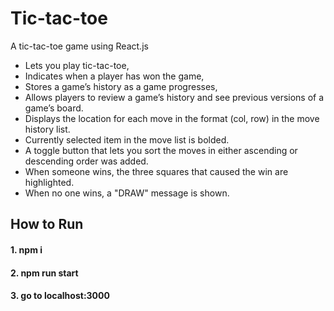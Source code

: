 # Tic-tac-toe
A tic-tac-toe game using React.js
* Lets you play tic-tac-toe,
* Indicates when a player has won the game,
* Stores a game’s history as a game progresses,
* Allows players to review a game’s history and see previous versions of a game’s board.
* Displays the location for each move in the format (col, row) in the move history list.
* Currently selected item in the move list is bolded.
* A toggle button that lets you sort the moves in either ascending or descending order was added.
* When someone wins, the three squares that caused the win are highlighted.
* When no one wins, a "DRAW" message is shown.



## How to Run
#### 1. npm i ####
#### 2. npm run start ####
#### 3. go to localhost:3000 ####
